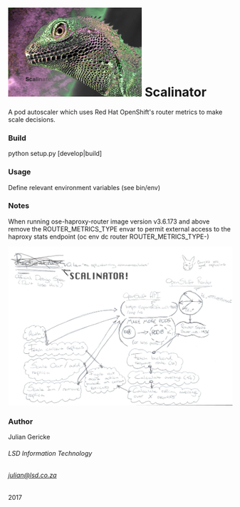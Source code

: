 # ![scalinator](docs/logo.png?raw=true "scalinator") Scalinator

A pod autoscaler which uses Red Hat OpenShift's router metrics to make scale decisions.

### Build

python setup.py [develop|build]

### Usage

Define relevant environment variables (see bin/env)


### Notes

When running ose-haproxy-router image version v3.6.173 and above remove the 
ROUTER_METRICS_TYPE envar to permit external access to the haproxy stats endpoint (oc env dc router ROUTER_METRICS_TYPE-)

![](docs/arch.png)

### Author
Julian Gericke
###### LSD Information Technology
###### julian@lsd.co.za 
2017
 
